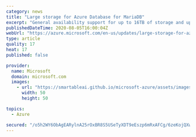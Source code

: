 ```yaml
---
category: news
title: "Large storage for Azure Database for MariaDB"
excerpt: "General availability support for up to 16TB of storage and up to 20,000 IOPS in Azure Database for MariaDB enables you to run the most demanding, large scale workloads."
publishedDateTime: 2020-08-05T16:00:04Z
webUrl: "https://azure.microsoft.com/en-us/updates/large-storage-for-azure-database-for-mariadb-2/"
type: article
quality: 17
heat: 17
published: false

provider:
  name: Microsoft
  domain: microsoft.com
  images:
    - url: "https://smartableai.github.io/microsoft-azure/assets/images/organizations/microsoft.com-50x50.jpg"
      width: 50
      height: 50

topics:
  - Azure

secured: "/o5h2WY6ObAgEARylnA25rOxBR8S5USeTyXDT9eEszp6mRxAFCg/6zeKojQXw8hjqKpRiEK/o2gXDvwND946OQrhdIQ4S7tS5PXjQj0v58QSD2GigbQV3ue+L29ObkoVJSP6XGnpzRk9i5VH+MQkT1JW+rD1TeQuJ8LqM6e9Sr92wwNawcUL0dYsA5Q+KsiyTntdpc2uSOvfkLyG85SkijyYWsdm40fxllPViX5uYG9MXZrciRCy0tJ8669If0+YTvkC8/qpwbV/t4rfG/bwqaS1MxQxX7wi+pUIuRV0Teoftco1MAVoksy84PvsKiNp5Qz6MHCMOoWvF9SAinZ5Vg==;Pxm07yBbjj/PhlHLudDVtA=="
---
```


